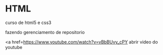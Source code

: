 # HTML
 curso de html5 e css3

 fazendo gerenciamento de repositorio 

 
<a href=https://www.youtube.com/watch?v=vBbBUvy_cPY abrir video do youtube</a>
